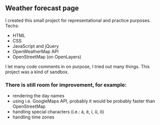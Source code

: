 ## Weather forecast page

I created this small project for representational and practice purposes.
Techs:

- HTML
- CSS
- JavaScript and jQuery
- OpenWeatherMap API
- OpenStreetMap (on OpenLayers)

I let many code comments in on purpose, I tried out many things. This project was a kind of sandbox.

### There is still room for improvement, for example:

- rendering the day names
- using i.e. GoogleMaps API, probably it would be probably faster than OpenStreetMap
- handling special characters (i.e.: á, é, í, ű, ő)
- handling time zones
